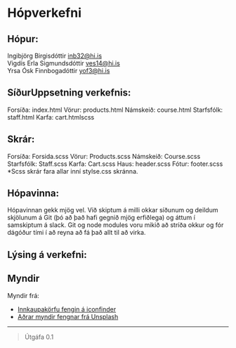 # Hópverkefni 

## Hópur:
Ingibjörg Birgisdóttir inb32@hi.is  
Vigdís Erla Sigmundsdóttir ves14@hi.is  
Yrsa Ósk Finnbogadóttir yof3@hi.is  

## SíðurUppsetning verkefnis:
Forsíða: index.html
Vörur: products.html
Námskeið: course.html
Starfsfólk: staff.html
Karfa: cart.htmlscss 

## Skrár:
Forsíða: Forsida.scss
Vörur: Products.scss
Námskeið: Course.scss
Starfsfólk: Staff.scss
Karfa: Cart.scss
Haus: header.scss
Fótur: footer.scss
*Scss skrár fara allar inní stylse.css skránna.

## Hópavinna:
Hópavinnan gekk mjög vel. Við skiptum á milli okkar síðunum og deildum skjölunum á Git (þó að það hafi gegnið mjög erfiðlega) og áttum í samskiptum á slack. Git og node modules voru mikið að stríða okkur og fór dágóður tími í að reyna að fá það allt til að virka.

## Lýsing á verkefni:




## Myndir

Myndir frá:

* [Innkaupakörfu fengin á iconfinder](https://www.iconfinder.com/icons/216460/cart_icon)
* [Aðrar myndir fengnar frá Unsplash](https://unsplash.com/photos/N4QTBfNQ8Nk)

---

> Útgáfa 0.1
